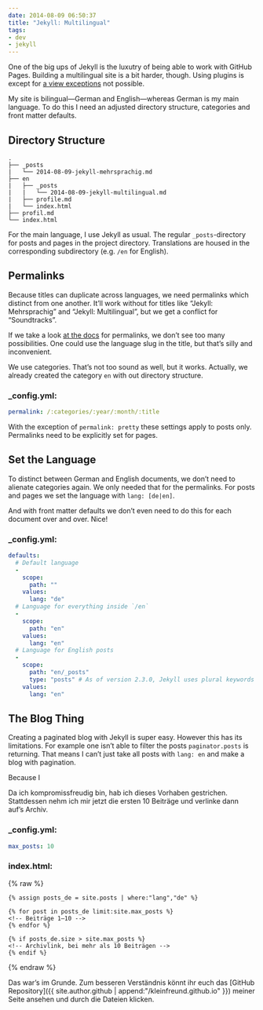 ```yaml
---
date: 2014-08-09 06:50:37
title: "Jekyll: Multilingual"
tags:
- dev
- jekyll
---
```

One of the big ups of Jekyll is the luxutry of being able to work with GitHub Pages. Building a multilingual site is a bit harder, though. Using plugins is except for [a view exceptions](https://help.github.com/articles/using-jekyll-plugins-with-github-pages) not possible.

My site is bilingual—German and English—whereas German is my main language. To do this I need an adjusted directory structure, categories and front matter defaults.

## Directory Structure

```
.
├── _posts
|   └── 2014-08-09-jekyll-mehrsprachig.md
├── en
|   ├── _posts
|   |   └── 2014-08-09-jekyll-multilingual.md
|   ├── profile.md
|   └── index.html
├── profil.md
└── index.html
```

For the main language, I use Jekyll as usual. The regular `_posts`-directory for posts and pages in the project directory. Translations are housed in the corresponding subdirectory (e.g. `/en` for English).

## Permalinks

Because titles can duplicate across languages, we need permalinks which distinct from one another. It’ll work without for titles like “Jekyll: Mehrsprachig” and “Jekyll: Multilingual”, but we get a conflict for “Soundtracks”.

If we take a look [at the docs](http://jekyllrb.com/docs/permalinks/#template-variables) for permalinks, we don’t see too many possibilities. One could use the language slug in the title, but that’s silly and inconvenient.

We use categories. That’s not too sound as well, but it works. Actually, we already created the category `en` with out directory structure.

### _config.yml:

```yaml
permalink: /:categories/:year/:month/:title
```

<div class="block-note">With the exception of <code>permalink: pretty</code> these settings apply to posts only. Permalinks need to be explicitly set for pages.</div>

## Set the Language

To distinct between German and English documents, we don’t need to alienate categories again. We only needed that for the permalinks. For posts and pages we set the language with `lang: [de|en]`.

And with front matter defaults we don’t even need to do this for each document over and over. Nice!

### _config.yml:

```yaml
defaults:
  # Default language
  -
    scope:
      path: ""
    values:
      lang: "de"
  # Language for everything inside `/en`
  -
    scope:
      path: "en"
    values:
      lang: "en"
  # Language for English posts
  -
    scope:
      path: "en/_posts"
      type: "posts" # As of version 2.3.0, Jekyll uses plural keywords for type
    values:
      lang: "en"
```

## The Blog Thing

Creating a paginated blog with Jekyll is super easy. However this has its limitations. For example one isn’t able to filter the posts `paginator.posts` is returning. That means I can’t just take all posts with `lang: en` and make a blog with pagination.

Because I

Da ich kompromissfreudig bin, hab ich dieses Vorhaben gestrichen. Stattdessen nehm ich mir jetzt die ersten 10 Beiträge und verlinke dann auf’s Archiv.

### _config.yml:

```yaml
max_posts: 10
```

### index.html:

{% raw %}
```liquid
{% assign posts_de = site.posts | where:"lang","de" %}

{% for post in posts_de limit:site.max_posts %}
<!-- Beiträge 1–10 -->
{% endfor %}

{% if posts_de.size > site.max_posts %}
<!-- Archivlink, bei mehr als 10 Beiträgen -->
{% endif %}
```
{% endraw %}

Das war’s im Grunde. Zum besseren Verständnis könnt ihr euch das [GitHub Repository]({{ site.author.github | append:"/kleinfreund.github.io" }}) meiner Seite ansehen und durch die Dateien klicken.
